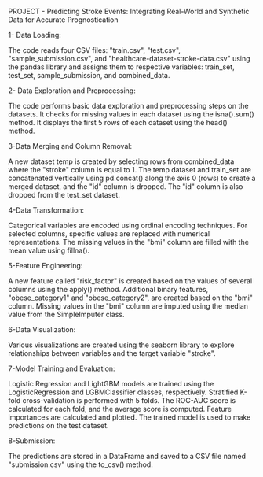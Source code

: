PROJECT - Predicting Stroke Events: Integrating Real-World and Synthetic Data for Accurate Prognostication


1- Data Loading:

The code reads four CSV files: "train.csv", "test.csv", "sample_submission.csv", and "healthcare-dataset-stroke-data.csv" using the pandas library and assigns them to respective variables: train_set, test_set, sample_submission, and combined_data.

2- Data Exploration and Preprocessing:

The code performs basic data exploration and preprocessing steps on the datasets.
It checks for missing values in each dataset using the isna().sum() method.
It displays the first 5 rows of each dataset using the head() method.

3-Data Merging and Column Removal:

A new dataset temp is created by selecting rows from combined_data where the "stroke" column is equal to 1.
The temp dataset and train_set are concatenated vertically using pd.concat() along the axis 0 (rows) to create a merged dataset, and the "id" column is dropped.
The "id" column is also dropped from the test_set dataset.

4-Data Transformation:

Categorical variables are encoded using ordinal encoding techniques.
For selected columns, specific values are replaced with numerical representations.
The missing values in the "bmi" column are filled with the mean value using fillna().

5-Feature Engineering:

A new feature called "risk_factor" is created based on the values of several columns using the apply() method.
Additional binary features, "obese_category1" and "obese_category2", are created based on the "bmi" column.
Missing values in the "bmi" column are imputed using the median value from the SimpleImputer class.

6-Data Visualization:

Various visualizations are created using the seaborn library to explore relationships between variables and the target variable "stroke".

7-Model Training and Evaluation:

Logistic Regression and LightGBM models are trained using the LogisticRegression and LGBMClassifier classes, respectively.
Stratified K-fold cross-validation is performed with 5 folds.
The ROC-AUC score is calculated for each fold, and the average score is computed.
Feature importances are calculated and plotted.
The trained model is used to make predictions on the test dataset.

8-Submission:

The predictions are stored in a DataFrame and saved to a CSV file named "submission.csv" using the to_csv() method.
